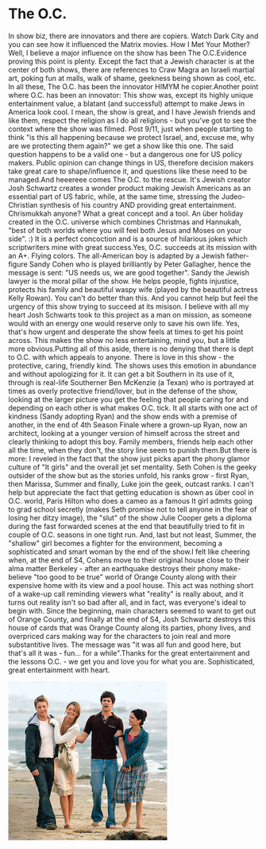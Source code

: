 # The O.C.

In show biz, there are innovators and there are copiers. Watch Dark
City and you can see how it influenced the Matrix movies. How I Met
Your Mother? Well, I believe a major influence on the show has been
The O.C.Evidence proving this point is plenty. Except the fact that a
Jewish character is at the center of both shows, there are references
to Craw Magra an Israeli martial art, poking fun at malls, walk of
shame, geekness being shown as cool, etc. In all these, The O.C. has
been the innovator HIMYM he copier.Another point where O.C. has been
an innovator: This show was, except its highly unique entertainment
value, a blatant (and successful) attempt to make Jews in America look
cool. I mean, the show is great, and I have Jewish friends and like
them, respect the religion as I do all religions - but you've got to
see the context where the show was filmed. Post 9/11, just when people
starting to think "is this all happening because we protect Israel,
and, excuse me, why are we protecting them again?" we get a show like
this one. The said question happens to be a valid one - but a
dangerous one for US policy makers. Public opinion can change things
in US, therefore decision makers take great care to shape/influence
it, and questions like these need to be managed.And heeereee comes The
O.C. to the rescue. It's Jewish creator Josh Schwartz creates a wonder
product making Jewish Americans as an essential part of US fabric,
while, at the same time, stressing the Judeo-Christian synthesis of
his country AND providing great entertainment. Chrismukkah anyone?
What a great concept and a tool. An über holiday created in the
O.C. universe which combines Christmas and Hannukah, "best of both
worlds where you will feel both Jesus and Moses on your side". :) It
is a perfect concoction and is a source of hilarious jokes which
scriptwriters mine with great success.Yes, O.C. succeeds at its
mission with an A+. Flying colors.  The all-American boy is adapted by
a Jewish father-figure Sandy Cohen who is played brilliantly by Peter
Gallagher, hence the message is sent: "US needs us, we are good
together".  Sandy the Jewish lawyer is the moral pillar of the
show. He helps people, fights injustice, protects his family and
beautiful waspy wife (played by the beautiful actress Kelly
Rowan). You can't do better than this. And you cannot help but feel
the urgency of this show trying to succeed at its misison.  I believe
with all my heart Josh Schwarts took to this project as a man on
mission, as someone would with an energy one would reserve only to
save his own life. Yes, that's how urgent and desperate the show feels
at times to get his point across. This makes the show no less
entertaining, mind you, but a little more obvious.Putting all of this
aside, there is no denying that there is dept to O.C. with which
appeals to anyone. There is love in this show - the protective,
caring, friendly kind. The shows uses this emotion in abundance and
without apologizing for it. It can get a bit Southern in its use of
it, through is real-life Southerner Ben McKenzie (a Texan) who is
portrayed at times as overly protective friend/lover, but in the
defense of the show, looking at the larger picture you get the feeling
that people caring for and depending on each other is what makes
O.C. tick.  It all starts with one act of kindness (Sandy adopting
Ryan) and the show ends with a premise of another, in the end of 4th
Season Finale where a grown-up Ryan, now an architect, looking at a
younger version of himself across the street and clearly thinking to
adopt this boy. Family members, friends help each other all the time,
when they don't, the story line seem to punish them.But there is more:
I reveled in the fact that the show just picks apart the phony glamor
culture of "It girls" and the overall jet set mentality. Seth Cohen is
the geeky outsider of the show but as the stories unfold, his ranks
grow - first Ryan, then Marissa, Summer and finally, Luke join the
geek, outcast ranks. I can't help but appreciate the fact that getting
education is shown as über cool in O.C. world, Paris Hilton who does a
cameo as a famous It girl admits going to grad school secretly (makes
Seth promise not to tell anyone in the fear of losing her ditzy
image), the "slut" of the show Julie Cooper gets a diploma during the
fast forwarded scenes at the end that beautifully tried to fit in
couple of O.C. seasons in one tight run. And, last but not least,
Summer, the "shallow" girl becomes a fighter for the environment,
becoming a sophisticated and smart woman by the end of the show.I felt
like cheering when, at the end of S4, Cohens move to their original
house close to their alma matter Berkeley - after an earthquake
destroys their phony make-believe "too good to be true" world of
Orange County along with their expensive home with its view and a pool
house. This act was nothing short of a wake-up call reminding viewers
what "reality" is really about, and it turns out reality isn't so bad
after all, and in fact, was everyone's ideal to begin with. Since the
beginning, main characters seemed to want to get out of Orange County,
and finally at the end of S4, Josh Schwartz destroys this house of
cards that was Orange County along its parties, phony lives, and
overpriced cars making way for the characters to join real and more
substantitive lives. The message was "it was all fun and good here,
but that's all it was - fun... for a while".Thanks for the great
entertainment and the lessons O.C. - we get you and love you for what
you are. Sophisticated, great entertainment with heart.

![](oc.jpg)
